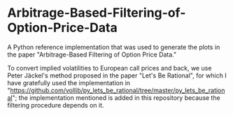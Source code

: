 # Arbitrage-Based-Filtering-of-Option-Price-Data
A Python reference implementation that was used to generate the plots in the paper "Arbitrage-Based Filtering of Option Price Data." 

To convert implied volatilities to European call prices and back, we use Peter Jäckel's method proposed in the paper "Let's Be Rational", for which I have gratefully used the implementation in "https://github.com/vollib/py_lets_be_rational/tree/master/py_lets_be_rational"; the implementation mentioned is added in this repository because the filtering procedure depends on it. 
